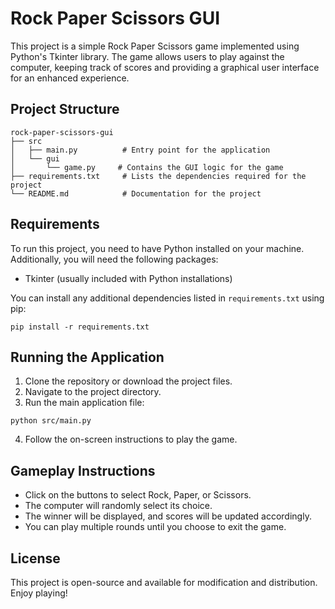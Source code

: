 # Rock Paper Scissors GUI

This project is a simple Rock Paper Scissors game implemented using Python's Tkinter library. The game allows users to play against the computer, keeping track of scores and providing a graphical user interface for an enhanced experience.

## Project Structure

```
rock-paper-scissors-gui
├── src
│   ├── main.py          # Entry point for the application
│   └── gui
│       └── game.py     # Contains the GUI logic for the game
├── requirements.txt     # Lists the dependencies required for the project
└── README.md            # Documentation for the project
```

## Requirements

To run this project, you need to have Python installed on your machine. Additionally, you will need the following packages:

- Tkinter (usually included with Python installations)

You can install any additional dependencies listed in `requirements.txt` using pip:

```
pip install -r requirements.txt
```

## Running the Application

1. Clone the repository or download the project files.
2. Navigate to the project directory.
3. Run the main application file:

```
python src/main.py
```

4. Follow the on-screen instructions to play the game.

## Gameplay Instructions

- Click on the buttons to select Rock, Paper, or Scissors.
- The computer will randomly select its choice.
- The winner will be displayed, and scores will be updated accordingly.
- You can play multiple rounds until you choose to exit the game.

## License

This project is open-source and available for modification and distribution. Enjoy playing!